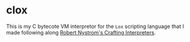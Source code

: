 # clox

This is my C bytecote VM interpretor for the `Lox` scripting language that I made following along [Robert Nystrom's Crafting Interpreters](https://craftinginterpreters.com/).
